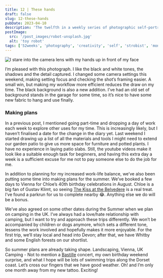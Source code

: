 ```yaml
---
title: 12 | These hands
draft: false
slug: 12-these-hands
pubDate: 2023-04-10
description: 'The twelfth in a weekly series of photographic self-portraits of Stuart Mackenzie. In this weeks photo I am trying out a new backdrop and embracing the mono vibes'
postImage:
  src: '/post_images/robot-unsplash.jpg'
  alt: 'toy robot'
tags: ['52weeks', 'photography', 'creativity', 'self', 'strobist', 'mono']
---
```


![I stare into the camera lens with my hands up in front of my face](../images/52weeks/52_2023_12.jpg)

I’m pleased with this photograph. I like the black and white tones, the shadows and the detail captured. I changed some camera settings this weekend, making setting focus and checking the shot’s framing easier. A small win, but making my workflow more efficient reduces the draw on my time. The black background is also a new addition. I’ve had an old set of background stands in the garage for some time, so it’s nice to have some new fabric to hang and use finally.

### Making plans

In a previous post, I mentioned going part-time and dropping a day of work each week to explore other uses for my time. This is increasingly likely, but I haven’t finalised a date for the change in the diary yet.
Last weekend I started drawing up a list of all the materials and tools I might need to extend our garden patio to give us more space for furniture and potted plants. I have no experience in laying patio slabs. Still, the youtube videos make it look like a suitable enough task for beginners, and having this extra day a week is a sufficient excuse for me not to pay someone else to do the job for me.

In addition to planning for my increased work-life balance, we’ve also been putting some time into making plans for the summer. We’ve booked a few days to Vienna for Chloe’s 40th birthday celebrations in August. Chloe is a big fan of Gustav Klimt, so seeing [The Kiss at the Belvedere](https://www.belvedere.at/en/kiss-gustav-klimt?) is a real treat. I’ve found a parkrun for us to complete nearby 😂. Anything else we do will be a bonus.

We’ve also agreed on some other dates during the Summer when we plan on camping in the UK. I’ve always had a love/hate relationship with camping, but I want to try and approach these trips differently. We won’t be accompanied by children or dogs anymore, which sets a different tone, lessens the work involved and hopefully makes it more enjoyable. For the first trip, we’ll stay local and head into Devon; after that, we have Whitby and some English forests on our shortlist.

So summer plans are already taking shape. Landscaping, Vienna, UK Camping - Not to mention a [Bastille](https://www.bastillebastille.com/) concert, my own birthday weekend surprise, and what I hope will be lots of swimming trips along the Dorset coast. Let’s cross our fingers that we have good weather. Oh! and I’m only one month away from my new tattoo. Exciting!
